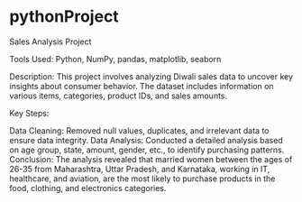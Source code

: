 # pythonProject

Sales Analysis Project

Tools Used: Python, NumPy, pandas, matplotlib, seaborn

Description: This project involves analyzing Diwali sales data to uncover key insights about consumer behavior. The dataset includes information on various items, categories, product IDs, and sales amounts.

Key Steps:

Data Cleaning: Removed null values, duplicates, and irrelevant data to ensure data integrity.
Data Analysis: Conducted a detailed analysis based on age group, state, amount, gender, etc., to identify purchasing patterns.
Conclusion: The analysis revealed that married women between the ages of 26-35 from Maharashtra, Uttar Pradesh, and Karnataka, working in IT, healthcare, and aviation, are the most likely to purchase products in the food, clothing, and electronics categories.

